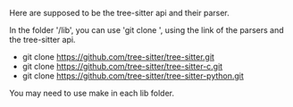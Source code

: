 Here are supposed to be the tree-sitter api and their parser.

In the folder '/lib', you can use 'git clone <link>', using the link of the parsers and the tree-sitter api.

 - git clone https://github.com/tree-sitter/tree-sitter.git
 - git clone https://github.com/tree-sitter/tree-sitter-c.git
 - git clone https://github.com/tree-sitter/tree-sitter-python.git

You may need to use make in each lib folder.